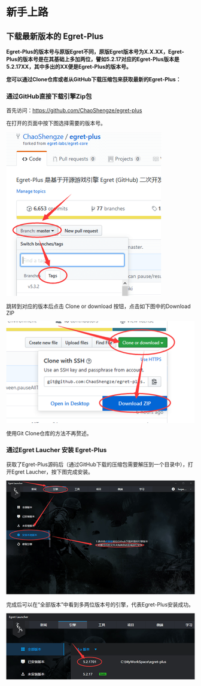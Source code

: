 # 新手上路

## 下载最新版本的 Egret-Plus
**Egret-Plus的版本号与原版Egret不同，原版Egret版本号为X.X.XX，Egret-Plus的版本号是在其基础上多加两位，譬如5.2.17对应的Egret-Plus版本是5.2.17XX，其中多出的XX便是Egret-Plus的版本号。**  

**您可以通过Clone仓库或者从GitHub下载压缩包来获取最新的Egret-Plus：**

### 通过GitHub直接下载引擎Zip包  
首先访问：https://github.com/ChaoShengze/egret-plus  

在打开的页面中按下图选择需要的版本号。  

![选择需要的版本号](docs/amWiki/images/md/01/001/001.png "选择需要的版本号")  

跳转到对应的版本后点击 Clone or download 按钮，点击如下图中的Download ZIP  

![Download ZIP](../../amwiki/images/md/01/001/002.png "Download ZIP")  

使用Git Clone仓库的方法不再赘述。
### 通过Egret Laucher 安装 Egret-Plus
获取了Egret-Plus源码后（通过GitHub下载的压缩包需要解压到一个目录中），打开Egret Laucher，按下图完成安装。  

![安装 Egret-Plus](../../amwiki/images/md/01/001/003.png "安装 Egret-Plus")  

完成后可以在“全部版本”中看到多两位版本号的引擎，代表Egret-Plus安装成功。  

![安装 Egret-Plus 成功](../../amwiki/images/md/01/001/004.png "安装 Egret-Plus 成功")  